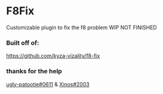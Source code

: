 # F8Fix
Customizable plugin to fix the f8 problem
WIP NOT FINISHED

### Built off of:
https://github.com/kyza-vizality/f8-fix

### thanks for the help
[ugly-patootie#0611](https://github.com/userXinos)
&
[Xinos#2003](https://github.com/E-boi)
